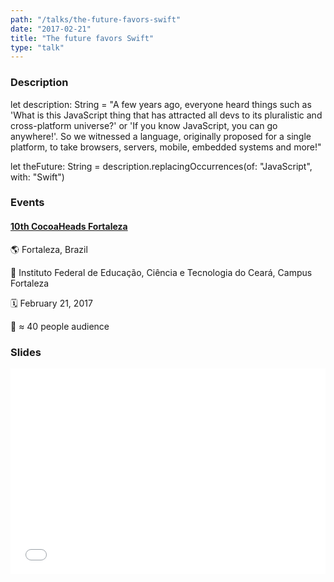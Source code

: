 ```yaml
---
path: "/talks/the-future-favors-swift"
date: "2017-02-21"
title: "The future favors Swift"
type: "talk"
---
```


### Description

let description: String = "A few years ago, everyone heard things such as 'What is this JavaScript thing that has attracted all devs to its pluralistic and cross-platform universe?' or 'If you know JavaScript, you can go anywhere!'. So we witnessed a language, originally proposed for a single platform, to take browsers, servers, mobile, embedded systems and more!"

let theFuture: String = description.replacingOccurrences(of: "JavaScript", with: "Swift")

### Events

#### [10th CocoaHeads Fortaleza](http://www.cocoaheads.com.br/agendas/detalhes/181)

🌎 Fortaleza, Brazil

📍 Instituto Federal de Educação, Ciência e Tecnologia do Ceará, Campus Fortaleza

🗓️ February 21, 2017

👥 ≈ 40 people audience

### Slides

<div style="left: 0; width: 100%; height: 0; position: relative; padding-bottom: 65.2103%;"><iframe src="//speakerdeck.com/player/ef260bbd657a440e905fbb7060399ddf" style="border: 0; top: 0; left: 0; width: 100%; height: 100%; position: absolute;" allowfullscreen scrolling="no"></iframe></div>
